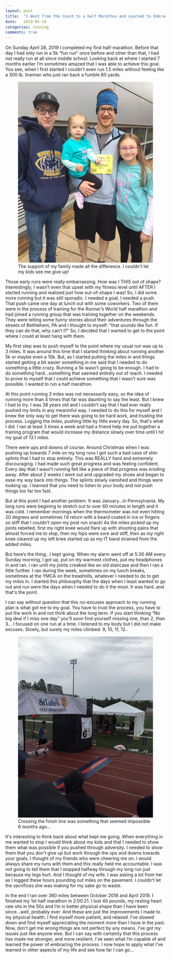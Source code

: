 ```yaml
---
layout: post
title:  "I Went from the Couch to a Half Marathon and Learned to Embrace the Process"
date:   2019-05-14
categories: running
comments: true
---
```


On Sunday April 28, 2019 I completed my first half-marathon.  Before that day I had only run in a 5k “fun run” once before and other than that, I had not really run at all since middle school.  Looking back at where I started 7 months earlier I’m sometimes amazed that I was able to achieve this goal.  You see, when I first started I couldn’t even run 1.5 miles without feeling like a 300 lb. lineman who just ran back a fumble 80 yards.

<figure class="image">
	<img src="/images/half_marathon_1.jpg" style="text-align:center"/>
	<figcaption>The support of my family made all the difference.  I couldn't let my kids see me give up!</figcaption>
</figure>

Those early runs were really embarrassing.  How was I THIS out of shape?  Interestingly, I wasn’t even that upset with my fitness level until AFTER I started running and realized just how out-of-shape I was!  So, I did some more running but it was still sporadic.  I needed a goal, I needed a push.  That push came one day at lunch out with some coworkers. Two of them were in the process of training for the Runner’s World half marathon and had joined a running group that was training together on the weekends.  They were telling some funny stories about their adventures through the streets of Bethlehem, PA and I thought to myself: “that sounds like fun.  If they can do that, why can’t I?”  So, I decided that I wanted to get to the point where I could at least hang with them.

My first step was to push myself to the point where my usual run was up to 3 miles. It was around this time that I started thinking about running another 5k or maybe even a 10k. But, as I started putting the miles in and things started getting a bit easier something in me said that I needed to do something a little crazy.  Running a 5k wasn’t going to be enough.  I had to do something hard...something that seemed entirely out of reach.  I needed to prove to myself that I could achieve something that I wasn’t sure was possible.  I wanted to run a half marathon.

At this point running 3 miles was not necessarily easy, so the idea of running more than 4 times that far was daunting to say the least.  But I knew I had to try.  I was 38 years old and I couldn't say that I had ever really pushed my limits in any meaninful way.  I needed to do this for myself and I knew the only way to get there was going to be hard work, and trusting the process.  Logging the miles, pushing little by little every day. So, that's what I did.  I ran at least 3 times a week and had a friend help me put together a training program that would increase my distance slowly over time until I hit my goal of 13.1 miles.

There were ups and downs of course.  Around Christmas when I was pushing up towards 7 mile on my long runs I got such a bad case of shin splints that I had to stop entirely.  This was REALLY hard and extremely discouraging.  I had made such great progress and was feeling confident.  Every day that I wasn’t running felt like a piece of that progress was eroding away.  After about 2 weeks I went out and upgraded my shoes and began to ease my way back into things.  The splints slowly vanished and things were looking up.  I learned that you need to listen to your body and not push things too far too fast.

But at this point I had another problem.  It was January...in Pennsylvania.  My long runs were begining to stretch out to over 60 minutes in length and it was cold.  I remember mornings when the thermometer was not even hitting 20 degrees and sometimes I’d return with a beard coated in ice or fingers so stiff that I couldn’t open my post run snack!  As the miles picked up my joints rebelled, first my right knee would flare up with shooting pains that almost forced me to stop, then my hips were sore and stiff, then as my right knee cleared up my left knee started up as my IT band strained from the added miles.

But here’s the thing...I kept going. When my alarm went off at 5:30 AM every Sunday morning, I got up, put on my warmest clothes, put my headphones in and ran.  I ran until my joints creaked like an old staircase and then I ran a little further.  I ran during the week, sometimes on my lunch breaks, sometimes at the YMCA on the treadmills, whatever I needed to do to get my miles in.  I started this philosophy that the days when I least wanted to go out and run were the days when I needed to do it the most.  It was hard..and that's the point.  

I can say without question that this no-excuses approach to my running plan is what got me to my goal.  You have to trust the process, you have to put the work in and not think about the long term.  If you start thinking “No big deal if I miss one day” you’ll soon find yourself missing one, than 2, than 3... I focused on one run at a time.  I listened to my body but I did not make excuses.  Slowly, but surely my miles climbed. 9, 10, 11, 12..

<figure class="image">
	<img src="/images/half_marathon_2.jpg" style="text-align:center"/>
	<figcaption>Crossing the finish line was something that seemed impossible 6 months ago...</figcaption>
</figure>


It's interesting to think back about  what kept me going.  When everything in me wanted to stop I would think about my kids and that I needed to show them what was possible if you pushed through adversity.  I needed to show them that you don't give up but work through the ups and downs towards your goals.  I thought of my friends who were cheering me on.  I would always share my runs with them and this really held me accountable.  I was not going to tell them that I stopped halfway through my long run just because my legs hurt.  And I thought of my wife.  I was asking a lot from her as I logged these hours pounding out miles on the pavement.  I couldn't let the sacrifices she was making for my sake go to waste.

In the end I ran over 360 miles between October 2018 and April 2019.  I finished my 1st half marathon in 2:00:21.  I lost 40 pounds, my resting heart rate sits in the 50s and I’m in better physical shape than I have been since...well, probably ever.  And these are just the improvements I made to my physical health. I find myself more patient, and relaxed.  I’ve slowed down and find myself appreciating the moment more than I have in the past.  Now, don’t get me wrong things are not perfect by any means.  I’ve got my issues just like anyone else.  But I can say with certainty that this process has made me stronger, and more resilient.  I’ve seen what I’m capable of and learned the power of embracing the process.  I now hope to apply what I’ve learned in other aspects of my life and see how far I can go...
